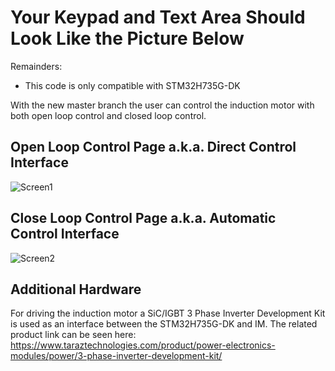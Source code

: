 # Your Keypad and Text Area Should Look Like the Picture Below

Remainders:
- This code is only compatible with STM32H735G-DK

With the new master branch the user can control the induction motor with both open loop control and closed loop control.

## Open Loop Control Page a.k.a. Direct Control Interface
![Screen1](https://user-images.githubusercontent.com/78253199/162137232-a2afa9a7-907d-4c80-8e39-c0834d71f6f5.png)

## Close Loop Control Page a.k.a. Automatic Control Interface
![Screen2](https://user-images.githubusercontent.com/78253199/162137257-00f2aa32-de74-4247-ba68-9fc5e8be8bc7.png)

## Additional Hardware
For driving the induction motor a SiC/IGBT 3 Phase Inverter Development Kit is used as an interface between the STM32H735G-DK and IM. The related product link can be seen here: https://www.taraztechnologies.com/product/power-electronics-modules/power/3-phase-inverter-development-kit/
